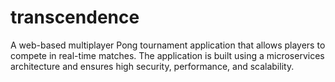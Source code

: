 # transcendence
A web-based multiplayer Pong tournament application that allows players to compete in real-time matches. The application is built using a microservices architecture and ensures high security, performance, and scalability.
